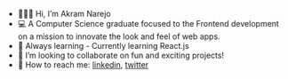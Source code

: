 - 🙋🏼‍♂️ Hi, I’m Akram Narejo
- 💻 A Computer Science graduate focused to the Frontend development on a mission to innovate the look and feel of web apps. 
- 🌱 Always learning - Currently learning React.js 
- 👀 I’m looking to collaborate on fun and exciting projects!
- 💬 How to reach me: [linkedin](https://www.linkedin.com/in/akramnarejo), [twitter](https://www.twitter.com/akramnarejo) 

